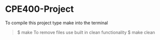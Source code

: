 # CPE400-Project
To compile this project type make into the terminal
  > $ make
To remove files use built in clean functionality
  > $ make clean
